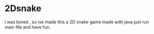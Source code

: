
# 2Dsnake
i was bored , so ive made this
a 2D snake game made with java
just run main file and have fun.
